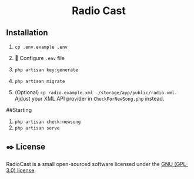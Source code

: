 <h1 align="center">Radio Cast</h1>


## Installation

1. `cp .env.example .env`

2. :wrench: Configure `.env` file

3. `php artisan key:generate`

4. `php artisan migrate`

5. (Optional) `cp radio.example.xml ./storage/app/public/radio.xml`. Ajdust your XML API provider in `CheckForNewSong.php` instead.

##Starting
1. `php artisan check:newsong`
2. `php artisan serve`


## :black_nib: License

RadioCast is a small open-sourced software licensed under the [GNU (GPL-3.0) license](https://opensource.org/licenses/GPL-3.0).
